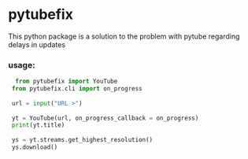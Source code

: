 # pytubefix
This python package is a solution to the problem with pytube regarding delays in updates


### usage:

```python
  from pytubefix import YouTube
 from pytubefix.cli import on_progress
 
 url = input("URL >")
 
 yt = YouTube(url, on_progress_callback = on_progress)
 print(yt.title)
 
 ys = yt.streams.get_highest_resolution()
 ys.download()
```
